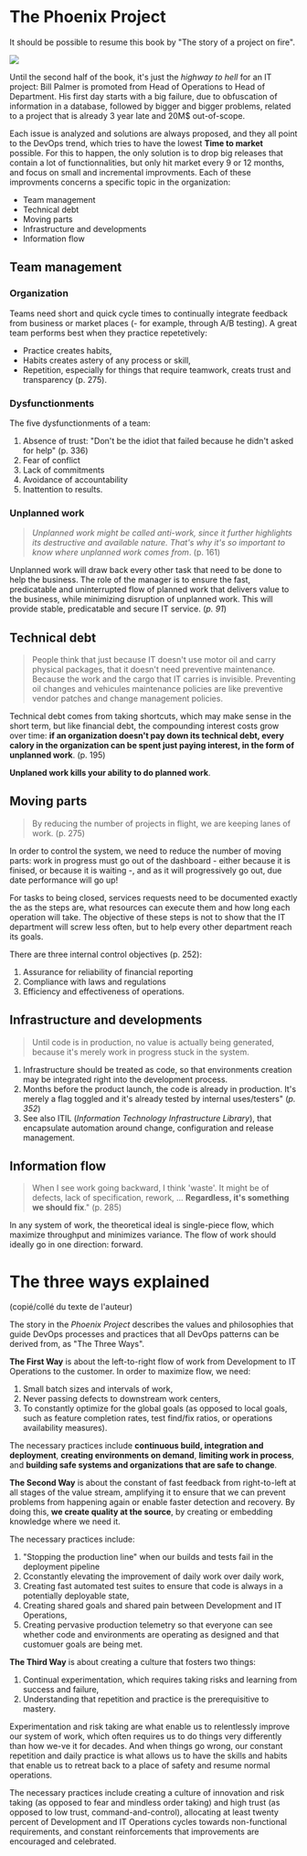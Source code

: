 # The Phoenix Project

It should be possible to resume this book by "The story of a project on fire".

![](cover.png)

Until the second half of the book, it's just the _highway to hell_ for an IT project: Bill Palmer is promoted from Head of Operations to Head of Department.
His first day starts with a big failure, due to obfuscation of information in a database, followed by bigger and bigger problems, related to a project that is already 3 year late and 20M$ out-of-scope.

Each issue is analyzed and solutions are always proposed, and they all point to the DevOps trend, which tries to have the lowest **Time to market** possible.
For this to happen, the only solution is to drop big releases that contain a lot of functionnalities, but only hit market every 9 or 12 months, and focus on small and incremental improvments.
Each of these improvments concerns a specific topic in the organization:

* Team management
* Technical debt
* Moving parts
* Infrastructure and developments
* Information flow

## Team management

### Organization

Teams need short and quick cycle times to continually integrate feedback from business or market places (- for example, through A/B testing).
A great team performs best when they practice repetetively:

* Practice creates habits,
* Habits creates astery of any process or skill,
* Repetition, especially for things that require teamwork, creats trust and transparency (p. 275).

### Dysfunctionments

The five dysfunctionments of a team:

1. Absence of trust: "Don't be the idiot that failed because he didn't asked for help" (p. 336)
2. Fear of conflict
3. Lack of commitments
4. Avoidance of accountability
5. Inattention to results.

### Unplanned work

> *Unplanned work might be called anti-work, since it further highlights its destructive and available nature.*
> *That's why it's so important to know where unplanned work comes from*. (p. 161)

Unplanned work will draw back every other task that need to be done to help the business.
The role of the manager is to ensure the fast, predicatable and uninterrupted flow of planned work that delivers value to the business, while minimizing disruption of unplanned work.
This will provide stable, predicatable and secure IT service. (*p. 91*)


## Technical debt

> People think that just because IT doesn't use motor oil and carry physical packages, that it doesn't need preventive maintenance. Because the work and the cargo that IT carries is invisible.
> Preventing oil changes and vehicules maintenance policies are like preventive vendor patches and change management policies.

Technical debt comes from taking shortcuts, which may make sense in the short term, but like financial debt, the compounding interest costs grow over time: **if an organization doesn't pay down its technical debt, every calory in the organization can be spent just paying interest, in the form of unplanned work**. (p. 195)

**Unplaned work kills your ability to do planned work**.


## Moving parts

> By reducing the number of projects in flight, we are keeping lanes of work. (p. 275)

In order to control the system, we need to reduce the number of moving parts: work in progress must go out of the dashboard - either because it is finised, or because it is waiting -, and as it will progressively go out, due date performance will go up!

For tasks to being closed, services requests need to be documented exactly the as the steps are, what resources can execute them and how long each operation will take.
The objective of these steps is not to show that the IT department will screw less often, but to help every other department reach its goals.

There are three internal control objectives (p. 252):

1. Assurance for reliability of financial reporting
2. Compliance with laws and regulations
3. Efficiency and effectiveness of operations.


## Infrastructure and developments

> Until code is in production, no value is actually being generated, because it's merely work in progress stuck in the system.

1. Infrastructure should be treated as code, so that environments creation may be integrated right into the development process.
2. Months before the product launch, the code is already in production. It's merely a flag toggled and it's already tested by internal uses/testers" (*p. 352*)
3. See also ITIL (*Information Technology Infrastructure Library*), that encapsulate automation around change, configuration and release management.


## Information flow

> When I see work going backward, I think 'waste'. It might be of defects, lack of specification, rework, ... **Regardless, it's something we should fix**." (p. 285)

In any system of work, the theoretical ideal is single-piece flow, which maximize throughput and minimizes variance.
The flow of work should ideally go in one direction: forward.


# The three ways explained

(copié/collé du texte de l'auteur)

The story in the *Phoenix Project* describes the values and philosophies that guide DevOps processes and practices that all DevOps patterns can be derived from, as "The Three Ways".

**The First Way** is about the left-to-right flow of work from Development to IT Operations to the customer.
In order to maximize flow, we need:

1. Small batch sizes and intervals of work,
2. Never passing defects to downstream work centers,
3. To constantly optimize for the global goals (as opposed to local goals, such as feature completion rates, test find/fix ratios, or operations availability measures).

The necessary practices include **continuous build, integration and deployment**, **creating environments on demand**, **limiting work in process**, and **building safe systems and organizations that are safe to change**.

**The Second Way** is about the constant of fast feedback from right-to-left at all stages of the value stream, amplifying it to ensure that we can prevent problems from happening again or enable faster detection and recovery.
By doing this, **we create quality at the source**, by creating or embedding knowledge where we need it.

The necessary practices include:

1. "Stopping the production line" when our builds and tests fail in the deployment pipeline
2. Cconstantly elevating the improvement of daily work over daily work,
3. Creating fast automated test suites to ensure that code is always in a potentially deployable state,
4. Creating shared goals and shared pain between Development and IT Operations,
5. Creating pervasive production telemetry so that everyone can see whether code and environments are operating as designed and that customuer goals are being met.

**The Third Way** is about creating a culture that fosters two things:

1. Continual experimentation, which requires taking risks and learning from success and failure,
2. Understanding that repetition and practice is the prerequisitive to mastery.

Experimentation and risk taking are what enable us to relentlessly improve our system of work, which often requires us to do things very differently than how we-ve it for decades.
And when things go wrong, our constant repetition and daily practice is what allows us to have the skills and habits that enable us to retreat back to a place of safety and resume normal operations.

The necessary practices include creating a culture of innovation and risk taking (as opposed to fear and mindless order taking) and high trust (as opposed to low trust, command-and-control), allocating at least twenty percent of Development and IT Operations cycles towards non-functional requirements, and constant reinforcements that improvements are encouraged and celebrated.
